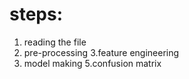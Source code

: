 # steps:
1. reading the file
2. pre-processing
3.feature engineering
4. model making
5.confusion matrix

